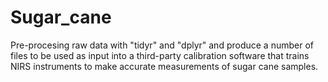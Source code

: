 # Sugar_cane 
 Pre-procesing raw data with "tidyr" and "dplyr" and produce a number of files to be used as input into a third-party calibration software that trains NIRS instruments to make accurate measurements of sugar cane samples.
